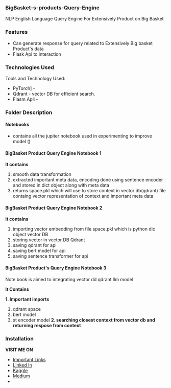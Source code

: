 ### BigBasket-s-products-Query-Engine
NLP English Language Query Engine For Extensively Product on Big Basket 


### Features


- Can generate response for query related to Extensively Big basket Product's data
- Flask Api to interaction


### Technologies Used

Tools and Technology Used:

- PyTorch] - 
- Qdrant - vector DB for efficient search.
- Flasm Apli - 
 

### Folder Description
#### Notebooks 
- contains all the jupiter notebook used in experimenting to improve model ()

#### **BigBasket Product Query Engine  Notebook 1**
**It contains**
1. smooth data transformation 
2. extracted important meta data,  encoding done using sentence encoder and stored in dict object along with meta data  
3. returns space.pkl which will use to store context in vector db(qdrant) file containg vector representation of context and important meta data

#### **BigBasket Product Query Engine  Notebook 2**
**It contains**
1. importing vector embedding from file space.pkl which is python dic object vector DB 
2. storing vector in vector DB Qdrant 
3. saving qdrant for api
4. saving bert model for api
5. saving sentence transformer for api

#### **BigBasket Product's Query Engine Notebook 3**
Note book is aimed to integrating vector dd qdrant llm model 

**It Contains**

**1. Important imports**
1. qdrant space 
2. bert model 
3. st encoder model 
**2. searching closest context from vector db and returning respose from context**



### Installation


**VISIT ME ON** 
-  [Important Links][link_tree]
-  [Linked In][link_linkedin]
-  [Kaggle][link_kaggle]
-  [Medium][link_medium]
-  
[link_ganache_download]: <https://trufflesuite.com/ganache/>
[link_portfolio]:<https://master--sbrajen7.netlify.app/>
[link_tree]:<https://linktr.ee/sbrajen07>
[link_kaggle]: <https://www.kaggle.com/sb0702>
[link_linkedin]:<https://www.linkedin.com/in/sbrajendra/>
[link_medium]:<https://medium.com/@smn.acm>

